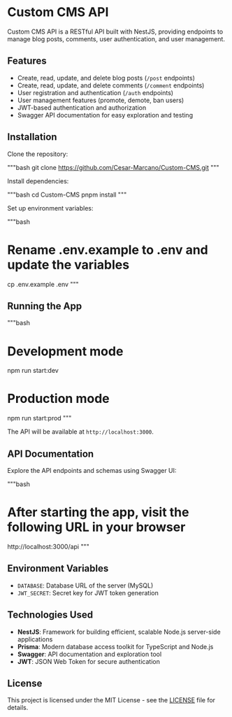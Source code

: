 # Custom CMS API

Custom CMS API is a RESTful API built with NestJS, providing endpoints to manage blog posts, comments, user authentication, and user management.

## Features

- Create, read, update, and delete blog posts (`/post` endpoints)
- Create, read, update, and delete comments (`/comment` endpoints)
- User registration and authentication (`/auth` endpoints)
- User management features (promote, demote, ban users)
- JWT-based authentication and authorization
- Swagger API documentation for easy exploration and testing

## Installation

Clone the repository:

"""bash
git clone https://github.com/Cesar-Marcano/Custom-CMS.git
"""

Install dependencies:

"""bash
cd Custom-CMS
pnpm install
"""

Set up environment variables:

"""bash
# Rename .env.example to .env and update the variables
cp .env.example .env
"""

## Running the App

"""bash
# Development mode
npm run start:dev

# Production mode
npm run start:prod
"""

The API will be available at `http://localhost:3000`.

## API Documentation

Explore the API endpoints and schemas using Swagger UI:

"""bash
# After starting the app, visit the following URL in your browser
http://localhost:3000/api
"""

## Environment Variables

- `DATABASE`: Database URL of the server (MySQL)
- `JWT_SECRET`: Secret key for JWT token generation

## Technologies Used

- **NestJS**: Framework for building efficient, scalable Node.js server-side applications
- **Prisma**: Modern database access toolkit for TypeScript and Node.js
- **Swagger**: API documentation and exploration tool
- **JWT**: JSON Web Token for secure authentication

## License

This project is licensed under the MIT License - see the [LICENSE](LICENSE) file for details.
